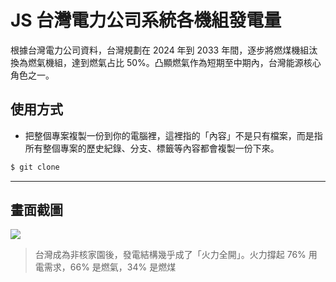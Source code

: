 # JS 台灣電力公司系統各機組發電量

根據台灣電力公司資料，台灣規劃在 2024 年到 2033 年間，逐步將燃煤機組汰換為燃氣機組，達到燃氣占比 50%。凸顯燃氣作為短期至中期內，台灣能源核心角色之一。

## 使用方式
- 把整個專案複製一份到你的電腦裡，這裡指的「內容」不是只有檔案，而是指所有整個專案的歷史紀錄、分支、標籤等內容都會複製一份下來。
```sh
$ git clone
```

----

## 畫面截圖
![](https://i.imgur.com/cCcQ3Q0.png)
> 台灣成為非核家園後，發電結構幾乎成了「火力全開」。火力撐起 76% 用電需求，66% 是燃氣，34% 是燃煤
